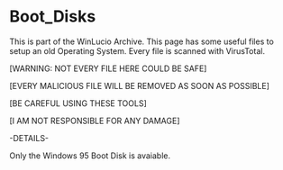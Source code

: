 # Boot_Disks
This is part of the WinLucio Archive. This page has some useful files to setup an old Operating System.
Every file is scanned with VirusTotal.

[WARNING: NOT EVERY FILE HERE COULD BE SAFE]

[EVERY MALICIOUS FILE WILL BE REMOVED AS SOON AS POSSIBLE]

[BE CAREFUL USING THESE TOOLS]

[I AM NOT RESPONSIBLE FOR ANY DAMAGE]

-DETAILS-

Only the Windows 95 Boot Disk is avaiable.
